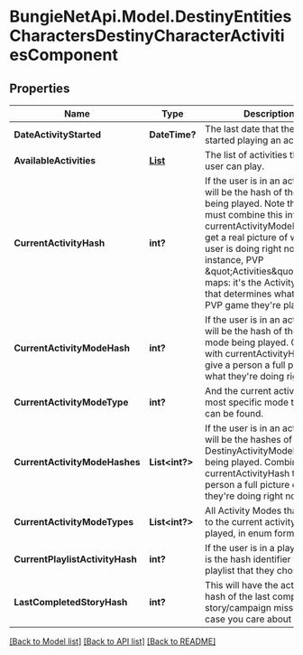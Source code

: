 # BungieNetApi.Model.DestinyEntitiesCharactersDestinyCharacterActivitiesComponent
## Properties

Name | Type | Description | Notes
------------ | ------------- | ------------- | -------------
**DateActivityStarted** | **DateTime?** | The last date that the user started playing an activity. | [optional] 
**AvailableActivities** | [**List<DestinyDestinyActivity>**](DestinyDestinyActivity.md) | The list of activities that the user can play. | [optional] 
**CurrentActivityHash** | **int?** | If the user is in an activity, this will be the hash of the Activity being played. Note that you must combine this info with currentActivityModeHash to get a real picture of what the user is doing right now. For instance, PVP \&quot;Activities\&quot; are just maps: it&#39;s the ActivityMode that determines what type of PVP game they&#39;re playing. | [optional] 
**CurrentActivityModeHash** | **int?** | If the user is in an activity, this will be the hash of the activity mode being played. Combine with currentActivityHash to give a person a full picture of what they&#39;re doing right now. | [optional] 
**CurrentActivityModeType** | **int?** | And the current activity&#39;s most specific mode type, if it can be found. | [optional] 
**CurrentActivityModeHashes** | **List<int?>** | If the user is in an activity, this will be the hashes of the DestinyActivityModeDefinition being played. Combine with currentActivityHash to give a person a full picture of what they&#39;re doing right now. | [optional] 
**CurrentActivityModeTypes** | **List<int?>** | All Activity Modes that apply to the current activity being played, in enum form. | [optional] 
**CurrentPlaylistActivityHash** | **int?** | If the user is in a playlist, this is the hash identifier for the playlist that they chose. | [optional] 
**LastCompletedStoryHash** | **int?** | This will have the activity hash of the last completed story/campaign mission, in case you care about that. | [optional] 

[[Back to Model list]](../README.md#documentation-for-models) [[Back to API list]](../README.md#documentation-for-api-endpoints) [[Back to README]](../README.md)

